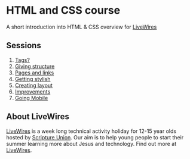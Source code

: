 # HTML and CSS course

A short introduction into HTML & CSS overview for [LiveWires](https://livewires.org.uk)

## Sessions

1. [Tags?](sessions/1.0-tags.md)
2. [Giving structure](sessions/1.1-structure.md)
3. [Pages and links](sessions/1.2-pages-and-links.md)
4. [Getting stylish](sessions/2-style.md)
5. [Creating layout](sessions/2.1-page-layout.md)
6. [Improvements](sessions/4-improvements.md)
7. [Going Mobile](sessions/5-going-mobile.md)


## About LiveWires

[LiveWires](https://livewires.org.uk) is a week long technical activity holiday for 12-15 year olds hosted by [Scripture Union](https://scriptureunion.org.uk). Our aim is to help young people to start their summer learning more about Jesus and technology. Find out more at [LiveWires](livewires.org.uk).